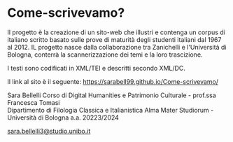 # Come-scrivevamo?
Il progetto è la creazione di un sito-web che illustri e contenga un corpus di italiano scritto basato sulle prove di maturità degli studenti italiani dal 1967 al 2012.
IL progetto nasce dalla collaborazione tra Zanichelli e l'Università di Bologna, conterrà la scannerizzazione dei temi e la loro trascizione. 

I testi sono codificati in XML/TEI e descritti secondo XML/DC.

Il link al sito è il seguente:  https://sarabell99.github.io/Come-scrivevamo/ 

Sara Bellelli
Corso di Digital Humanities e Patrimonio Culturale - prof.ssa Francesca Tomasi <br>
Dipartimento di Filologia Classica e Italianistica
Alma Mater Studiorum - Università di Bologna
a.a. 20223/2024

sara.bellelli3@studio.unibo.it
